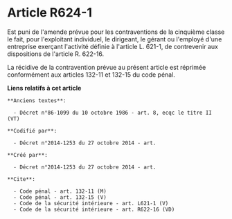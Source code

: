 # Article R624-1

Est puni de l'amende prévue pour les contraventions de la cinquième classe le fait, pour l'exploitant individuel, le
dirigeant, le gérant ou l'employé d'une entreprise exerçant l'activité définie à l'article L. 621-1, de contrevenir aux
dispositions de l'article R. 622-16. 

La récidive de la contravention prévue au présent article est réprimée conformément aux articles 132-11 et 132-15 du code
pénal.

**Liens relatifs à cet article**

	**Anciens textes**:

	  - Décret n°86-1099 du 10 octobre 1986 - art. 8, ecqc le titre II (VT)

	**Codifié par**:

	  - Décret n°2014-1253 du 27 octobre 2014 - art.

	**Créé par**:

	  - Décret n°2014-1253 du 27 octobre 2014 - art.

	**Cite**:

	  - Code pénal - art. 132-11 (M)
	  - Code pénal - art. 132-15 (V)
	  - Code de la sécurité intérieure - art. L621-1 (V)
	  - Code de la sécurité intérieure - art. R622-16 (VD)
